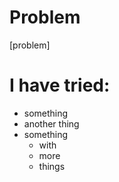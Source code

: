 # Problem

[problem]

# I have tried:

* something
* another thing
* something
  * with
  * more
  * things
